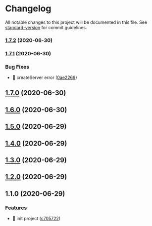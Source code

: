 # Changelog

All notable changes to this project will be documented in this file. See [standard-version](https://github.com/conventional-changelog/standard-version) for commit guidelines.

### [1.7.2](https://github.com/aim-leo/totea/compare/v1.7.1...v1.7.2) (2020-06-30)

### [1.7.1](https://github.com/aim-leo/totea/compare/v1.7.0...v1.7.1) (2020-06-30)


### Bug Fixes

* 🐛 createServer error ([0ae2269](https://github.com/aim-leo/totea/commit/0ae22697519eedaa816ddb8f0b97bce4846a202f))

## [1.7.0](https://github.com/aim-leo/totea/compare/v1.6.0...v1.7.0) (2020-06-30)

## [1.6.0](https://github.com/aim-leo/totea/compare/v1.5.0...v1.6.0) (2020-06-30)

## [1.5.0](https://github.com/aim-leo/totea/compare/v1.4.0...v1.5.0) (2020-06-29)

## [1.4.0](https://github.com/aim-leo/totea/compare/v1.3.0...v1.4.0) (2020-06-29)

## [1.3.0](https://github.com/aim-leo/totea/compare/v1.2.0...v1.3.0) (2020-06-29)

## [1.2.0](https://github.com/aim-leo/totea/compare/v1.1.0...v1.2.0) (2020-06-29)

## 1.1.0 (2020-06-29)


### Features

* 🎸 init project ([c705722](https://github.com/aim-leo/totea/commit/c70572230e7ba44b563c00faea2b5200d69288f0))
